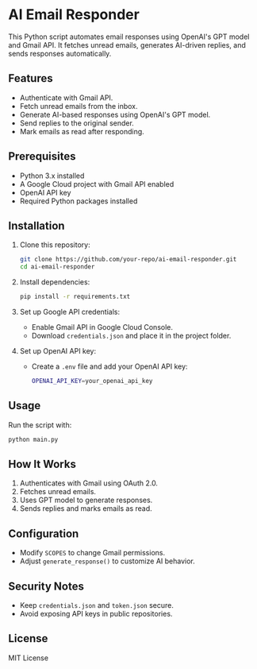 # AI Email Responder

This Python script automates email responses using OpenAI's GPT model and Gmail API. It fetches unread emails, generates AI-driven replies, and sends responses automatically.

## Features
- Authenticate with Gmail API.
- Fetch unread emails from the inbox.
- Generate AI-based responses using OpenAI's GPT model.
- Send replies to the original sender.
- Mark emails as read after responding.

## Prerequisites
- Python 3.x installed
- A Google Cloud project with Gmail API enabled
- OpenAI API key
- Required Python packages installed

## Installation
1. Clone this repository:
   ```sh
   git clone https://github.com/your-repo/ai-email-responder.git
   cd ai-email-responder
   ```

2. Install dependencies:
   ```sh
   pip install -r requirements.txt
   ```

3. Set up Google API credentials:
   - Enable Gmail API in Google Cloud Console.
   - Download `credentials.json` and place it in the project folder.

4. Set up OpenAI API key:
   - Create a `.env` file and add your OpenAI API key:
     ```sh
     OPENAI_API_KEY=your_openai_api_key
     ```

## Usage
Run the script with:
```sh
python main.py
```

## How It Works
1. Authenticates with Gmail using OAuth 2.0.
2. Fetches unread emails.
3. Uses GPT model to generate responses.
4. Sends replies and marks emails as read.

## Configuration
- Modify `SCOPES` to change Gmail permissions.
- Adjust `generate_response()` to customize AI behavior.

## Security Notes
- Keep `credentials.json` and `token.json` secure.
- Avoid exposing API keys in public repositories.

## License
MIT License
